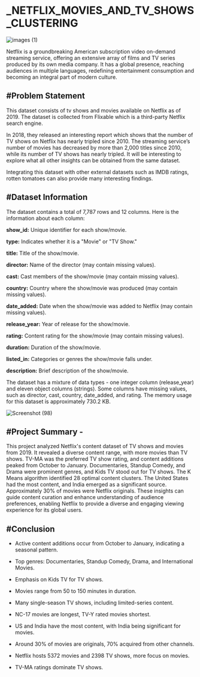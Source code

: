 # _NETFLIX_MOVIES_AND_TV_SHOWS_CLUSTERING

![images (1)](https://github.com/NamiraMujawar/_NETFLIX_MOVIES_AND_TV_SHOWS_CLUSTERING/assets/120715329/dba2fdb1-b33c-4e95-8abe-8ba31dc58cdb)





Netflix is a groundbreaking American subscription video on-demand streaming service, offering an extensive array of films and TV series produced by its own media company. It has a global presence, reaching audiences in multiple languages, redefining entertainment consumption and becoming an integral part of modern culture.

#**Problem Statement**
---
This dataset consists of tv shows and movies available on Netflix as of 2019. The dataset is collected from Flixable which is a third-party Netflix search engine.

In 2018, they released an interesting report which shows that the number of TV shows on Netflix has nearly tripled since 2010. The streaming service’s number of movies has decreased by more than 2,000 titles since 2010, while its number of TV shows has nearly tripled. It will be interesting to explore what all other insights can be obtained from the same dataset.

Integrating this dataset with other external datasets such as IMDB ratings, rotten tomatoes can also provide many interesting findings.

#**Dataset Information**
---
The dataset contains a total of 7,787 rows and 12 columns. Here is the information about each column:

**show_id:** Unique identifier for each show/movie.

**type:** Indicates whether it is a "Movie" or "TV Show."

**title:** Title of the show/movie.

**director:** Name of the director (may contain missing values).

**cast:** Cast members of the show/movie (may contain missing values).

**country:** Country where the show/movie was produced (may contain missing values).

**date_added:** Date when the show/movie was added to Netflix (may contain missing values).

**release_year:** Year of release for the show/movie.

**rating:** Content rating for the show/movie (may contain missing values).

**duration:** Duration of the show/movie.

**listed_in:** Categories or genres the show/movie falls under.

**description:** Brief description of the show/movie.

The dataset has a mixture of data types - one integer column (release_year) and eleven object columns (strings). Some columns have missing values, such as director, cast, country, date_added, and rating. The memory usage for this dataset is approximately 730.2 KB.


![Screenshot (98)](https://github.com/NamiraMujawar/NETFLIX_MOVIES_AND_TV_SHOWS_CLUSTERING/assets/120715329/cfcfdfb9-80f8-416a-b86c-f48edad73fca)


#**Project Summary -**
---
This project analyzed Netflix's content dataset of TV shows and movies from 2019. It revealed a diverse content range, with more movies than TV shows. TV-MA was the preferred TV show rating, and content additions peaked from October to January. Documentaries, Standup Comedy, and Drama were prominent genres, and Kids TV stood out for TV shows. The K Means algorithm identified 28 optimal content clusters. The United States had the most content, and India emerged as a significant source. Approximately 30% of movies were Netflix originals. These insights can guide content curation and enhance understanding of audience preferences, enabling Netflix to provide a diverse and engaging viewing experience for its global users.

#**Conclusion**
---

* Active content additions occur from October to January, indicating a seasonal pattern.

* Top genres: Documentaries, Standup Comedy, Drama, and International Movies.

* Emphasis on Kids TV for TV shows.

* Movies range from 50 to 150 minutes in duration.

* Many single-season TV shows, including limited-series content.

* NC-17 movies are longest, TV-Y rated movies shortest.

* US and India have the most content, with India being significant for movies.

* Around 30% of movies are originals, 70% acquired from other channels.

* Netflix hosts 5372 movies and 2398 TV shows, more focus on movies.

* TV-MA ratings dominate TV shows.



